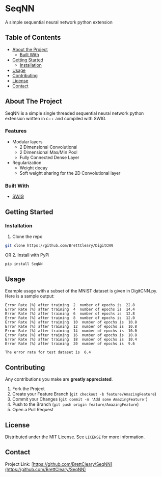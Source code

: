 # SeqNN
A simple sequential neural network python extension

<!-- PROJECT SHIELDS -->
<!--
*** I'm using markdown "reference style" links for readability.
*** Reference links are enclosed in brackets [ ] instead of parentheses ( ).
*** See the bottom of this document for the declaration of the reference variables
*** for contributors-url, forks-url, etc. This is an optional, concise syntax you may use.
*** https://www.markdownguide.org/basic-syntax/#reference-style-links
-->


<!-- TABLE OF CONTENTS -->
## Table of Contents

* [About the Project](#about-the-project)
  * [Built With](#built-with)
* [Getting Started](#getting-started)
  * [Installation](#installation)
* [Usage](#usage)
* [Contributing](#contributing)
* [License](#license)
* [Contact](#contact)


<!-- ABOUT THE PROJECT -->
## About The Project
SeqNN is a simple single threaded sequential neural network python extension written in c++ and compiled with SWIG.

### Features
- Modular layers
    - 2 Dimensional Convolutional
    - 2 Dimensional Max/Min Pool
    - Fully Connected Dense Layer
- Regularization
    - Weight decay
    - Soft weight sharing for the 2D Convolutional layer

### Built With
* [SWIG](http://www.swig.org/download.html)

<!-- GETTING STARTED -->
## Getting Started

### Installation

1. Clone the repo
```sh
git clone https://github.com/BrettCleary/DigitCNN
```
OR
2. Install with PyPi
```sh
pip install SeqNN
```

<!-- USAGE EXAMPLES -->
## Usage

Example usage with a subset of the MNIST dataset is given in DigitCNN.py. Here is a sample output:

    Error Rate (%) after training  2  number of epochs is  22.8
    Error Rate (%) after training  4  number of epochs is  14.4
    Error Rate (%) after training  6  number of epochs is  12.8
    Error Rate (%) after training  8  number of epochs is  12.0
    Error Rate (%) after training  10  number of epochs is  10.8
    Error Rate (%) after training  12  number of epochs is  10.8
    Error Rate (%) after training  14  number of epochs is  10.0
    Error Rate (%) after training  16  number of epochs is  10.8
    Error Rate (%) after training  18  number of epochs is  10.4
    Error Rate (%) after training  20  number of epochs is  9.6

    The error rate for test dataset is  6.4


<!-- CONTRIBUTING -->
## Contributing

Any contributions you make are **greatly appreciated**.

1. Fork the Project
2. Create your Feature Branch (`git checkout -b feature/AmazingFeature`)
3. Commit your Changes (`git commit -m 'Add some AmazingFeature'`)
4. Push to the Branch (`git push origin feature/AmazingFeature`)
5. Open a Pull Request

<!-- LICENSE -->
## License

Distributed under the MIT License. See `LICENSE` for more information.

<!-- CONTACT -->
## Contact

Project Link: [https://github.com/BrettCleary/SeqNN](https://github.com/BrettCleary/SeqNN)
